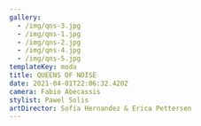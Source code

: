 ```yaml
---
gallery:
  - /img/qns-3.jpg    
  - /img/qns-1.jpg
  - /img/qns-2.jpg
  - /img/qns-4.jpg
  - /img/qns-5.jpg
templateKey: moda
title: QUEENS OF NOISE
date: 2021-04-01T22:06:32.420Z
camera: Fabio Abecassis
stylist: Pawel Solis
artDirector: Sofia Hernandez & Erica Pettersen
---
```

